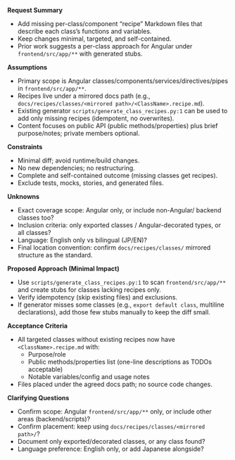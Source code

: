 **Request Summary**
- Add missing per-class/component “recipe” Markdown files that describe each class’s functions and variables.
- Keep changes minimal, targeted, and self-contained.
- Prior work suggests a per-class approach for Angular under `frontend/src/app/**` with generated stubs.

**Assumptions**
- Primary scope is Angular classes/components/services/directives/pipes in `frontend/src/app/**`.
- Recipes live under a mirrored docs path (e.g., `docs/recipes/classes/<mirrored path>/<ClassName>.recipe.md`).
- Existing generator `scripts/generate_class_recipes.py:1` can be used to add only missing recipes (idempotent, no overwrites).
- Content focuses on public API (public methods/properties) plus brief purpose/notes; private members optional.

**Constraints**
- Minimal diff; avoid runtime/build changes.
- No new dependencies; no restructuring.
- Complete and self-contained outcome (missing classes get recipes).
- Exclude tests, mocks, stories, and generated files.

**Unknowns**
- Exact coverage scope: Angular only, or include non-Angular/ backend classes too?
- Inclusion criteria: only exported classes / Angular-decorated types, or all classes?
- Language: English only vs bilingual (JP/EN)?
- Final location convention: confirm `docs/recipes/classes/` mirrored structure as the standard.

**Proposed Approach (Minimal Impact)**
- Use `scripts/generate_class_recipes.py:1` to scan `frontend/src/app/**` and create stubs for classes lacking recipes only.
- Verify idempotency (skip existing files) and exclusions.
- If generator misses some classes (e.g., `export default class`, multiline declarations), add those few stubs manually to keep the diff small.

**Acceptance Criteria**
- All targeted classes without existing recipes now have `<ClassName>.recipe.md` with:
  - Purpose/role
  - Public methods/properties list (one-line descriptions as TODOs acceptable)
  - Notable variables/config and usage notes
- Files placed under the agreed docs path; no source code changes.

**Clarifying Questions**
- Confirm scope: Angular `frontend/src/app/**` only, or include other areas (backend/scripts)?
- Confirm placement: keep using `docs/recipes/classes/<mirrored path>/`?
- Document only exported/decorated classes, or any class found?
- Language preference: English only, or add Japanese alongside?